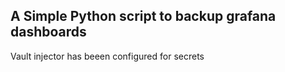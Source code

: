 ## A Simple Python script to backup grafana dashboards

Vault injector has beeen configured for secrets
